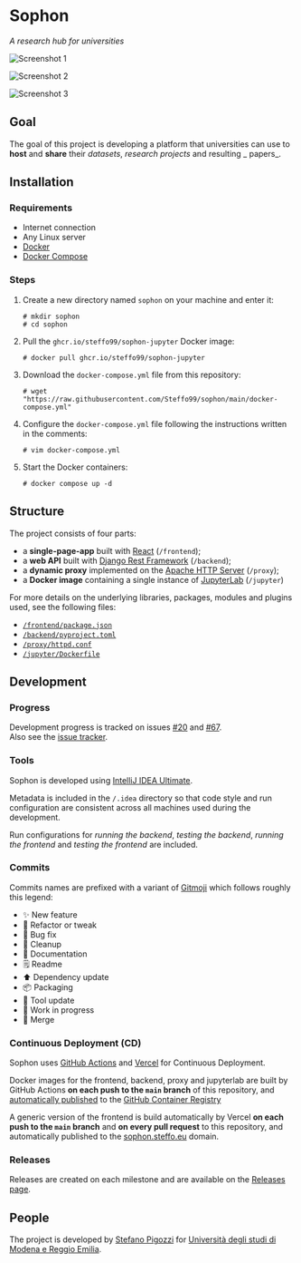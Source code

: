 # Sophon

_A research hub for universities_

![Screenshot 1](https://user-images.githubusercontent.com/1540885/138204295-59c6efc3-a4fe-4c91-982b-8257e42b7970.png)

![Screenshot 2](https://user-images.githubusercontent.com/1540885/138204345-346d144f-914f-4435-8816-69abe4a34381.png)

![Screenshot 3](https://user-images.githubusercontent.com/1540885/138204387-69cd2e63-3030-48b8-a149-043e3e2393f7.png)


## Goal

The goal of this project is developing a platform that universities can use to **host** and **share** their _datasets_, _research projects_ and resulting _
papers_.


## Installation

### Requirements

- Internet connection
- Any Linux server
- [Docker][what-is-docker]
- [Docker Compose][what-is-compose]

[what-is-docker]: https://www.docker.com/

[what-is-compose]: https://docs.docker.com/compose/


### Steps

1. Create a new directory named `sophon` on your machine and enter it:
   ```console
   # mkdir sophon
   # cd sophon
   ```

2. Pull the `ghcr.io/steffo99/sophon-jupyter` Docker image:
   ```console
   # docker pull ghcr.io/steffo99/sophon-jupyter
   ```

3. Download the `docker-compose.yml` file from this repository:
   ```console
   # wget "https://raw.githubusercontent.com/Steffo99/sophon/main/docker-compose.yml"
   ```

4. Configure the `docker-compose.yml` file following the instructions written in the comments:
   ```console
   # vim docker-compose.yml
   ```

5. Start the Docker containers:
   ```console
   # docker compose up -d
   ```


## Structure

The project consists of four parts:

- a **single-page-app** built with [React][what-is-react] (`/frontend`);
- a **web API** built with [Django Rest Framework][what-is-drf] (`/backend`);
- a **dynamic proxy** implemented on the [Apache HTTP Server][what-is-httpd] (`/proxy`);
- a **Docker image** containing a single instance of [JupyterLab][what-is-jupyterlab] (`/jupyter`)

[what-is-react]: https://reactjs.org/

[what-is-drf]: https://www.django-rest-framework.org/

[what-is-httpd]: https://httpd.apache.org/

[what-is-jupyterlab]: https://jupyter.org/

For more details on the underlying libraries, packages, modules and plugins used, see the following files:

- [`/frontend/package.json`][lib-frontend]
- [`/backend/pyproject.toml`][lib-backend]
- [`/proxy/httpd.conf`][lib-proxy]
- [`/jupyter/Dockerfile`][lib-jupyter]

[lib-frontend]: https://github.com/Steffo99/sophon/blob/main/frontend/package.json

[lib-backend]: https://github.com/Steffo99/sophon/blob/main/backend/pyproject.toml

[lib-proxy]: https://github.com/Steffo99/sophon/blob/main/proxy/httpd.conf

[lib-jupyter]: https://github.com/Steffo99/sophon/blob/main/jupyter/Dockerfile


## Development

### Progress

Development progress is tracked on issues [#20][issue-#20] and [#67][issue-#67].  
Also see the [issue tracker][issue-tracker].

[issue-#20]: https://github.com/Steffo99/sophon/issues/20

[issue-#67]: https://github.com/Steffo99/sophon/issues/67

[issue-tracker]: https://github.com/Steffo99/sophon/issues


### Tools

Sophon is developed using [IntelliJ IDEA Ultimate][what-is-idea].

Metadata is included in the `/.idea` directory so that code style and run configuration are consistent across all machines used during the development.

Run configurations for *running the backend*, *testing the backend*, *running the frontend* and *testing the frontend* are included.

[what-is-idea]: https://www.jetbrains.com/idea/


### Commits

Commits names are prefixed with a variant of [Gitmoji][what-is-gitmoji] which follows roughly this legend:

- ✨ New feature
- 🔧 Refactor or tweak
- 🐛 Bug fix
- 🧹 Cleanup
- 📔 Documentation
- 🗒 Readme
- ⬆ Dependency update
- 📦 Packaging
- 🔨 Tool update
- 🚧 Work in progress
- 🔀 Merge

[what-is-gitmoji]: https://gitmoji.dev/


### Continuous Deployment (CD)

Sophon uses [GitHub Actions][what-is-github-actions] and [Vercel][what-is-vercel] for Continuous Deployment.

[what-is-vercel]: https://vercel.com/

[what-is-github-actions]: https://docs.github.com/en/actions

Docker images for the frontend, backend, proxy and jupyterlab are built by GitHub Actions **on each push to the `main` branch** of this repository,
and [automatically published][list-containers] to the [GitHub Container Registry][what-is-github-containers]

[list-containers]: https://github.com/Steffo99?tab=packages&repo_name=sophon

[what-is-github-containers]: https://docs.github.com/en/packages/working-with-a-github-packages-registry/working-with-the-container-registry

A generic version of the frontend is build automatically by Vercel **on each push to the `main` branch** and **on every pull request** to this repository, and
automatically published to the [sophon.steffo.eu](https://sophon.steffo.eu) domain.


### Releases

Releases are created on each milestone and are available on the [Releases page][list-releases].

[list-releases]: https://github.com/Steffo99/sophon/releases


## People

The project is developed by [Stefano Pigozzi][who-is-stefano-pigozzi] for [Università degli studi di Modena e Reggio Emilia][what-is-unimore].

[who-is-stefano-pigozzi]: https://steffo.eu

[what-is-unimore]: https://www.unimore.it/

